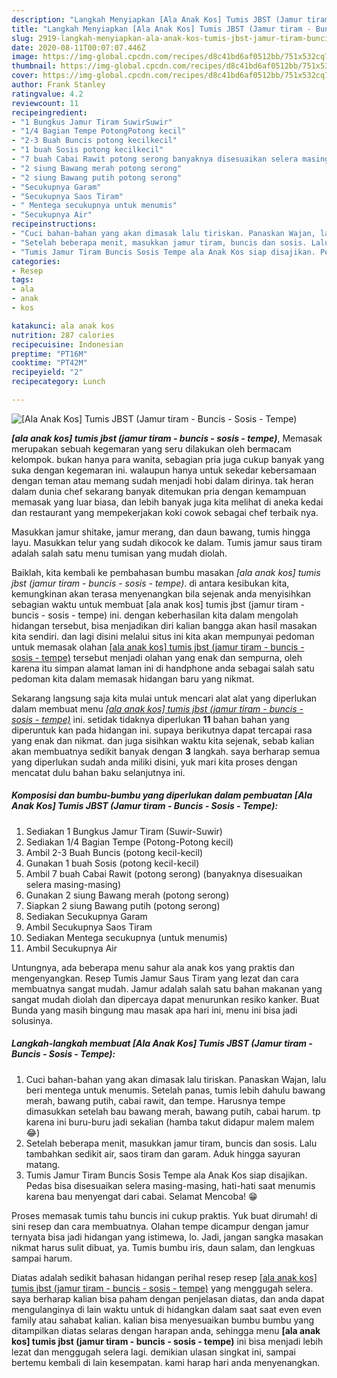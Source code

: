 ```yaml
---
description: "Langkah Menyiapkan [Ala Anak Kos] Tumis JBST (Jamur tiram - Buncis - Sosis - Tempe) yang nikmat"
title: "Langkah Menyiapkan [Ala Anak Kos] Tumis JBST (Jamur tiram - Buncis - Sosis - Tempe) yang nikmat"
slug: 2919-langkah-menyiapkan-ala-anak-kos-tumis-jbst-jamur-tiram-buncis-sosis-tempe-yang-nikmat
date: 2020-08-11T00:07:07.446Z
image: https://img-global.cpcdn.com/recipes/d8c41bd6af0512bb/751x532cq70/ala-anak-kos-tumis-jbst-jamur-tiram-buncis-sosis-tempe-foto-resep-utama.jpg
thumbnail: https://img-global.cpcdn.com/recipes/d8c41bd6af0512bb/751x532cq70/ala-anak-kos-tumis-jbst-jamur-tiram-buncis-sosis-tempe-foto-resep-utama.jpg
cover: https://img-global.cpcdn.com/recipes/d8c41bd6af0512bb/751x532cq70/ala-anak-kos-tumis-jbst-jamur-tiram-buncis-sosis-tempe-foto-resep-utama.jpg
author: Frank Stanley
ratingvalue: 4.2
reviewcount: 11
recipeingredient:
- "1 Bungkus Jamur Tiram SuwirSuwir"
- "1/4 Bagian Tempe PotongPotong kecil"
- "2-3 Buah Buncis potong kecilkecil"
- "1 buah Sosis potong kecilkecil"
- "7 buah Cabai Rawit potong serong banyaknya disesuaikan selera masingmasing"
- "2 siung Bawang merah potong serong"
- "2 siung Bawang putih potong serong"
- "Secukupnya Garam"
- "Secukupnya Saos Tiram"
- " Mentega secukupnya untuk menumis"
- "Secukupnya Air"
recipeinstructions:
- "Cuci bahan-bahan yang akan dimasak lalu tiriskan. Panaskan Wajan, lalu beri mentega untuk menumis. Setelah panas, tumis lebih dahulu bawang merah, bawang putih, cabai rawit, dan tempe. Harusnya tempe dimasukkan setelah bau bawang merah, bawang putih, cabai harum. tp karena ini buru-buru jadi sekalian (hamba takut didapur malem malem 😂)"
- "Setelah beberapa menit, masukkan jamur tiram, buncis dan sosis. Lalu tambahkan sedikit air, saos tiram dan garam. Aduk hingga sayuran matang."
- "Tumis Jamur Tiram Buncis Sosis Tempe ala Anak Kos siap disajikan. Pedas bisa disesuaikan selera masing-masing, hati-hati saat menumis karena bau menyengat dari cabai. Selamat Mencoba! 😁"
categories:
- Resep
tags:
- ala
- anak
- kos

katakunci: ala anak kos 
nutrition: 287 calories
recipecuisine: Indonesian
preptime: "PT16M"
cooktime: "PT42M"
recipeyield: "2"
recipecategory: Lunch

---
```



![[Ala Anak Kos] Tumis JBST (Jamur tiram - Buncis - Sosis - Tempe)](https://img-global.cpcdn.com/recipes/d8c41bd6af0512bb/751x532cq70/ala-anak-kos-tumis-jbst-jamur-tiram-buncis-sosis-tempe-foto-resep-utama.jpg)

<b><i>[ala anak kos] tumis jbst (jamur tiram - buncis - sosis - tempe)</i></b>, Memasak merupakan sebuah kegemaran yang seru dilakukan oleh bermacam kelompok. bukan hanya para wanita, sebagian pria juga cukup banyak yang suka dengan kegemaran ini. walaupun hanya untuk sekedar kebersamaan dengan teman atau memang sudah menjadi hobi dalam dirinya. tak heran dalam dunia chef sekarang banyak ditemukan pria dengan kemampuan memasak yang luar biasa, dan lebih banyak juga kita melihat di aneka kedai dan restaurant yang mempekerjakan koki cowok sebagai chef terbaik nya.

Masukkan jamur shitake, jamur merang, dan daun bawang, tumis hingga layu. Masukkan telur yang sudah dikocok ke dalam. Tumis jamur saus tiram adalah salah satu menu tumisan yang mudah diolah.

Baiklah, kita kembali ke pembahasan bumbu masakan <i>[ala anak kos] tumis jbst (jamur tiram - buncis - sosis - tempe)</i>. di antara kesibukan kita, kemungkinan akan terasa menyenangkan bila sejenak anda menyisihkan sebagian waktu untuk membuat [ala anak kos] tumis jbst (jamur tiram - buncis - sosis - tempe) ini. dengan keberhasilan kita dalam mengolah hidangan tersebut, bisa menjadikan diri kalian bangga akan hasil masakan kita sendiri. dan lagi disini melalui situs ini kita akan mempunyai pedoman untuk memasak olahan <u>[ala anak kos] tumis jbst (jamur tiram - buncis - sosis - tempe)</u> tersebut menjadi olahan yang enak dan sempurna, oleh karena itu simpan alamat laman ini di handphone anda sebagai salah satu pedoman kita dalam memasak hidangan baru yang nikmat.


Sekarang langsung saja kita mulai untuk mencari alat alat yang diperlukan dalam membuat menu <u><i>[ala anak kos] tumis jbst (jamur tiram - buncis - sosis - tempe)</i></u> ini. setidak tidaknya diperlukan <b>11</b> bahan bahan yang diperuntuk kan pada hidangan ini. supaya berikutnya dapat tercapai rasa yang enak dan nikmat. dan juga sisihkan waktu kita sejenak, sebab kalian akan membuatnya sedikit banyak dengan <b>3</b> langkah. saya berharap semua yang diperlukan sudah anda miliki disini, yuk mari kita proses dengan mencatat dulu bahan baku selanjutnya ini.

<!--inarticleads1-->

##### Komposisi dan bumbu-bumbu yang diperlukan dalam pembuatan [Ala Anak Kos] Tumis JBST (Jamur tiram - Buncis - Sosis - Tempe):

1. Sediakan 1 Bungkus Jamur Tiram (Suwir-Suwir)
1. Sediakan 1/4 Bagian Tempe (Potong-Potong kecil)
1. Ambil 2-3 Buah Buncis (potong kecil-kecil)
1. Gunakan 1 buah Sosis (potong kecil-kecil)
1. Ambil 7 buah Cabai Rawit (potong serong) (banyaknya disesuaikan selera masing-masing)
1. Gunakan 2 siung Bawang merah (potong serong)
1. Siapkan 2 siung Bawang putih (potong serong)
1. Sediakan Secukupnya Garam
1. Ambil Secukupnya Saos Tiram
1. Sediakan  Mentega secukupnya (untuk menumis)
1. Ambil Secukupnya Air


Untungnya, ada beberapa menu sahur ala anak kos yang praktis dan mengenyangkan. Resep Tumis Jamur Saus Tiram yang lezat dan cara membuatnya sangat mudah. Jamur adalah salah satu bahan makanan yang sangat mudah diolah dan dipercaya dapat menurunkan resiko kanker. Buat Bunda yang masih bingung mau masak apa hari ini, menu ini bisa jadi solusinya. 

<!--inarticleads2-->

##### Langkah-langkah membuat [Ala Anak Kos] Tumis JBST (Jamur tiram - Buncis - Sosis - Tempe):

1. Cuci bahan-bahan yang akan dimasak lalu tiriskan. Panaskan Wajan, lalu beri mentega untuk menumis. Setelah panas, tumis lebih dahulu bawang merah, bawang putih, cabai rawit, dan tempe. Harusnya tempe dimasukkan setelah bau bawang merah, bawang putih, cabai harum. tp karena ini buru-buru jadi sekalian (hamba takut didapur malem malem 😂)
1. Setelah beberapa menit, masukkan jamur tiram, buncis dan sosis. Lalu tambahkan sedikit air, saos tiram dan garam. Aduk hingga sayuran matang.
1. Tumis Jamur Tiram Buncis Sosis Tempe ala Anak Kos siap disajikan. Pedas bisa disesuaikan selera masing-masing, hati-hati saat menumis karena bau menyengat dari cabai. Selamat Mencoba! 😁


Proses memasak tumis tahu buncis ini cukup praktis. Yuk buat dirumah! di sini resep dan cara membuatnya. Olahan tempe dicampur dengan jamur ternyata bisa jadi hidangan yang istimewa, lo. Jadi, jangan sangka masakan nikmat harus sulit dibuat, ya. Tumis bumbu iris, daun salam, dan lengkuas sampai harum. 

Diatas adalah sedikit bahasan hidangan perihal resep resep <u>[ala anak kos] tumis jbst (jamur tiram - buncis - sosis - tempe)</u> yang menggugah selera. saya berharap kalian bisa paham dengan penjelasan diatas, dan anda dapat mengulanginya di lain waktu untuk di hidangkan dalam saat saat even even family atau sahabat kalian. kalian bisa menyesuaikan bumbu bumbu yang ditampilkan diatas selaras dengan harapan anda, sehingga menu <b>[ala anak kos] tumis jbst (jamur tiram - buncis - sosis - tempe)</b> ini bisa menjadi lebih lezat dan menggugah selera lagi. demikian ulasan singkat ini, sampai bertemu kembali di lain kesempatan. kami harap hari anda menyenangkan.
